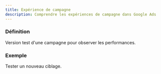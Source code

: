 ```yaml
---
title: Expérience de campagne
description: Comprendre les expériences de campagne dans Google Ads
---
```


### Définition
Version test d'une campagne pour observer les performances.

### Exemple
Tester un nouveau ciblage.